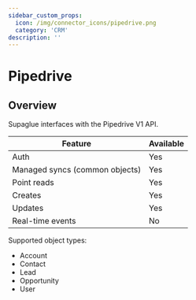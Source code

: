 ```yaml
---
sidebar_custom_props:
  icon: /img/connector_icons/pipedrive.png
  category: 'CRM'
description: ''
---
```


# Pipedrive

## Overview

Supaglue interfaces with the Pipedrive V1 API.

| Feature                        | Available |
| ------------------------------ | --------- |
| Auth                           | Yes       |
| Managed syncs (common objects) | Yes       |
| Point reads                    | Yes       |
| Creates                        | Yes       |
| Updates                        | Yes       |
| Real-time events               | No        |

Supported object types:

- Account
- Contact
- Lead
- Opportunity
- User
